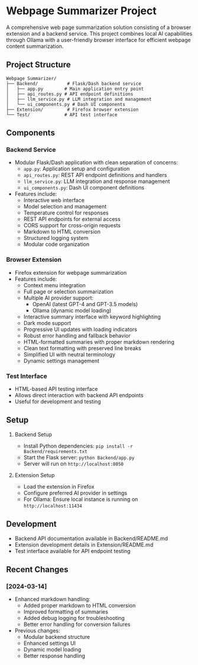 # Webpage Summarizer Project

A comprehensive web page summarization solution consisting of a browser extension and a backend service. This project combines local AI capabilities through Ollama with a user-friendly browser interface for efficient webpage content summarization.

## Project Structure

```
Webpage Summarizer/
├── Backend/           # Flask/Dash backend service
│   ├── app.py        # Main application entry point
│   ├── api_routes.py # API endpoint definitions
│   ├── llm_service.py # LLM integration and management
│   └── ui_components.py # Dash UI components
├── Extension/         # Firefox browser extension
└── Test/             # API test interface
```

## Components

### Backend Service
- Modular Flask/Dash application with clean separation of concerns:
  - `app.py`: Application setup and configuration
  - `api_routes.py`: REST API endpoint definitions and handlers
  - `llm_service.py`: LLM integration and response management
  - `ui_components.py`: Dash UI component definitions
- Features include:
  - Interactive web interface
  - Model selection and management
  - Temperature control for responses
  - REST API endpoints for external access
  - CORS support for cross-origin requests
  - Markdown to HTML conversion
  - Structured logging system
  - Modular code organization

### Browser Extension
- Firefox extension for webpage summarization
- Features include:
  - Context menu integration
  - Full page or selection summarization
  - Multiple AI provider support:
    - OpenAI (latest GPT-4 and GPT-3.5 models)
    - Ollama (dynamic model loading)
  - Interactive summary interface with keyword highlighting
  - Dark mode support
  - Progressive UI updates with loading indicators
  - Robust error handling and fallback behavior
  - HTML-formatted summaries with proper markdown rendering
  - Clean text formatting with preserved line breaks
  - Simplified UI with neutral terminology
  - Dynamic settings management

### Test Interface
- HTML-based API testing interface
- Allows direct interaction with backend API endpoints
- Useful for development and testing

## Setup

1. Backend Setup
   - Install Python dependencies: `pip install -r Backend/requirements.txt`
   - Start the Flask server: `python Backend/app.py`
   - Server will run on `http://localhost:8050`

2. Extension Setup
   - Load the extension in Firefox
   - Configure preferred AI provider in settings
   - For Ollama: Ensure local instance is running on `http://localhost:11434`

## Development

- Backend API documentation available in Backend/README.md
- Extension development details in Extension/README.md
- Test interface available for API endpoint testing

## Recent Changes

### [2024-03-14]
- Enhanced markdown handling:
  - Added proper markdown to HTML conversion
  - Improved formatting of summaries
  - Added debug logging for troubleshooting
  - Better error handling for conversion failures
- Previous changes:
  - Modular backend structure
  - Enhanced settings UI
  - Dynamic model loading
  - Better response handling 